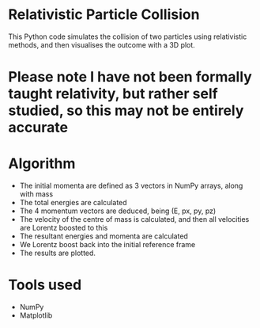 # Relativistic Particle Collision

This Python code simulates the collision of two particles using relativistic methods, and then visualises the outcome with a 3D plot.
# Please note I have not been formally taught relativity, but rather self studied, so this may not be entirely accurate

# Algorithm 
- The initial momenta are defined as 3 vectors in NumPy arrays, along with mass
- The total energies are calculated
- The 4 momentum vectors are deduced, being (E, px, py, pz)
- The velocity of the centre of mass is calculated, and then all velocities are Lorentz boosted to this
- The resultant energies and momenta are calculated
- We Lorentz boost back into the initial reference frame
- The results are plotted.

# Tools used
- NumPy
- Matplotlib
  
